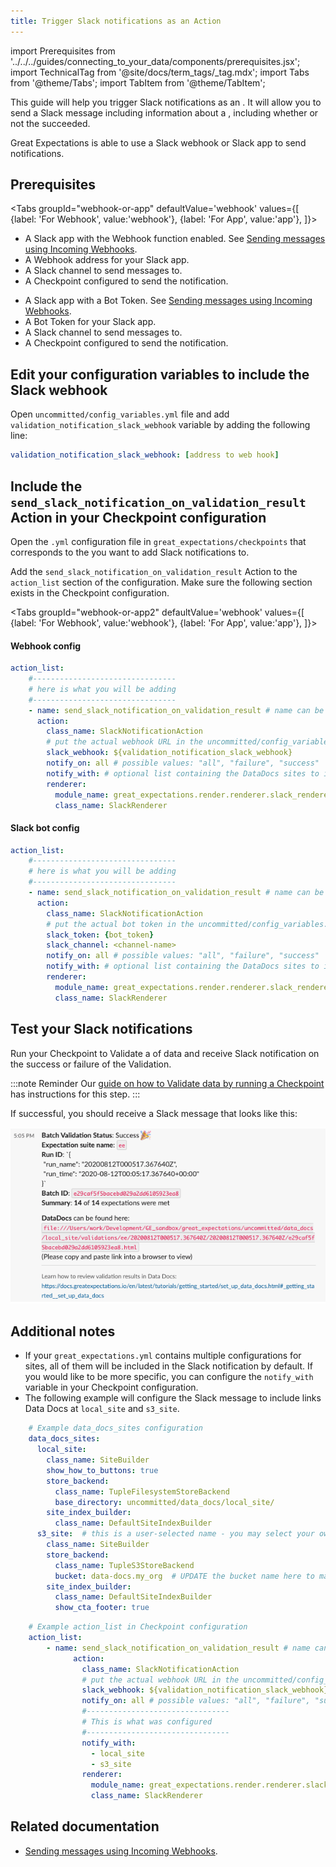 ```yaml
---
title: Trigger Slack notifications as an Action
---
```

import Prerequisites from '../../../guides/connecting_to_your_data/components/prerequisites.jsx';
import TechnicalTag from '@site/docs/term_tags/_tag.mdx';
import Tabs from '@theme/Tabs';
import TabItem from '@theme/TabItem';

This guide will help you trigger Slack notifications as an <TechnicalTag tag="action" text="Action" />.
It will allow you to send a Slack message including information about a <TechnicalTag tag="validation_result" text="Validation Result" />, including whether or not the <TechnicalTag tag="validation" text="Validation" /> succeeded.

Great Expectations is able to use a Slack webhook or Slack app to send notifications.

## Prerequisites 

<Tabs
  groupId="webhook-or-app"
  defaultValue='webhook'
  values={[
  {label: 'For Webhook', value:'webhook'},
  {label: 'For App', value:'app'},
  ]}>

<TabItem value="webhook">

<Prerequisites>

- A Slack app with the Webhook function enabled. See [Sending messages using Incoming Webhooks](https://api.slack.com/messaging/webhooks#).
- A Webhook address for your Slack app.
- A Slack channel to send messages to.
- A Checkpoint configured to send the notification.

</Prerequisites>

</TabItem>

<TabItem value="app">

<Prerequisites>

- A Slack app with a Bot Token. See [Sending messages using Incoming Webhooks](https://api.slack.com/messaging/webhooks#).
- A Bot Token for your Slack app.
- A Slack channel to send messages to.
- A Checkpoint configured to send the notification.

</Prerequisites>

</TabItem>

</Tabs>

## Edit your configuration variables to include the Slack webhook

Open `uncommitted/config_variables.yml` file and add `validation_notification_slack_webhook` variable by adding the following line:

```yaml
validation_notification_slack_webhook: [address to web hook]
```

## Include the `send_slack_notification_on_validation_result` Action in your Checkpoint configuration

Open the `.yml` configuration file in `great_expectations/checkpoints` that corresponds to the <TechnicalTag tag="checkpoint" text="Checkpoint" /> you want to add Slack notifications to.  

Add the `send_slack_notification_on_validation_result` Action to the `action_list` section of the configuration. Make sure the following section exists in the Checkpoint configuration.

<Tabs
  groupId="webhook-or-app2"
  defaultValue='webhook'
  values={[
  {label: 'For Webhook', value:'webhook'},
  {label: 'For App', value:'app'},
  ]}>

<TabItem value="webhook">

#### Webhook config

```yaml
action_list:
    #--------------------------------
    # here is what you will be adding
    #--------------------------------
    - name: send_slack_notification_on_validation_result # name can be set to any value
      action:
        class_name: SlackNotificationAction
        # put the actual webhook URL in the uncommitted/config_variables.yml file
        slack_webhook: ${validation_notification_slack_webhook}
        notify_on: all # possible values: "all", "failure", "success"
        notify_with: # optional list containing the DataDocs sites to include in the notification. Defaults to including links to all configured sites.
        renderer:
          module_name: great_expectations.render.renderer.slack_renderer
          class_name: SlackRenderer
```

</TabItem>

<TabItem value="app">

#### Slack bot config

```yaml
action_list:
    #--------------------------------
    # here is what you will be adding
    #--------------------------------
    - name: send_slack_notification_on_validation_result # name can be set to any value
      action:
        class_name: SlackNotificationAction
        # put the actual bot token in the uncommitted/config_variables.yml file
        slack_token: {bot_token}
        slack_channel: <channel-name>
        notify_on: all # possible values: "all", "failure", "success"
        notify_with: # optional list containing the DataDocs sites to include in the notification. Defaults to including links to all configured sites.
        renderer:
          module_name: great_expectations.render.renderer.slack_renderer
          class_name: SlackRenderer
```

</TabItem>

</Tabs>

## Test your Slack notifications

Run your Checkpoint to Validate a <TechnicalTag tag="batch" text="Batch" /> of data and receive Slack notification on the success or failure of the <TechnicalTag tag="expectation_suite" text="Expectation Suite's" /> Validation.  

:::note Reminder
Our [guide on how to Validate data by running a Checkpoint](../how_to_validate_data_by_running_a_checkpoint.md) has instructions for this step.
:::

  If successful, you should receive a Slack message that looks like this:

![slack_notification_example](../../../images/slack_notification_example.png)


## Additional notes

- If your `great_expectations.yml` contains multiple configurations for <TechnicalTag tag="data_docs" text="Data Docs" /> sites, all of them will be included in the Slack notification by default. If you would like to be more specific, you can configure the `notify_with` variable in your Checkpoint configuration.
- The following example will configure the Slack message to include links Data Docs at `local_site` and `s3_site`.

```yaml
    # Example data_docs_sites configuration
    data_docs_sites:
      local_site:
        class_name: SiteBuilder
        show_how_to_buttons: true
        store_backend:
          class_name: TupleFilesystemStoreBackend
          base_directory: uncommitted/data_docs/local_site/
        site_index_builder:
          class_name: DefaultSiteIndexBuilder
      s3_site:  # this is a user-selected name - you may select your own
        class_name: SiteBuilder
        store_backend:
          class_name: TupleS3StoreBackend
          bucket: data-docs.my_org  # UPDATE the bucket name here to match the bucket you configured above.
        site_index_builder:
          class_name: DefaultSiteIndexBuilder
          show_cta_footer: true
```

```yaml
    # Example action_list in Checkpoint configuration   
    action_list:
        - name: send_slack_notification_on_validation_result # name can be set to any value
              action:
                class_name: SlackNotificationAction
                # put the actual webhook URL in the uncommitted/config_variables.yml file
                slack_webhook: ${validation_notification_slack_webhook}
                notify_on: all # possible values: "all", "failure", "success"
                #--------------------------------
                # This is what was configured
                #--------------------------------
                notify_with:
                  - local_site
                  - s3_site
                renderer:
                  module_name: great_expectations.render.renderer.slack_renderer
                  class_name: SlackRenderer
```


## Related documentation

- [Sending messages using Incoming Webhooks](https://api.slack.com/messaging/webhooks#).
